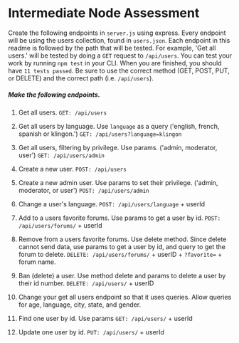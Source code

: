 # Intermediate Node Assessment

Create the following endpoints in `server.js` using express.
Every endpoint will be using the users collection, found in `users.json`.
Each endpoint in this readme is followed by the path that will be tested. For example, 'Get all users.' will be tested by doing a `GET` request to `/api/users`.
You can test your work by running `npm test` in your CLI.
When you are finished, you should have `11 tests passed`.
Be sure to use the correct method (GET, POST, PUT, or DELETE) and the correct path (i.e. `/api/users`).

##### Make the following endpoints.

1.  Get all users.
   `GET: /api/users`

2.  Get all users by language. Use `language` as a query ('english, french, spanish or klingon.')
   `GET: /api/users?language=klingon`

3.  Get all users, filtering by privilege. Use params. ('admin, moderator, user')
   `GET: /api/users/admin`

4.  Create a new user.
   `POST: /api/users`

5. Create a new admin user. Use params to set their privilege. ('admin, moderator, or user')
   `POST: /api/users/admin`

6.  Change a user's language.
   `POST: /api/users/language` + userId

7.  Add to a users favorite forums. Use params to get a user by id.
   `POST: /api/users/forums/` + userId

8. Remove from a users favorite forums. Use delete method. Since delete cannot send data, use params to get a user by id, and query to get the forum to delete.
   `DELETE: /api/users/forums/` + userID + `?favorite=` + forum name.

9.  Ban (delete) a user. Use method delete and params to delete a user by their id number.
   `DELETE: /api/users/` + userID

10. Change your get all users endpoint so that it uses queries. Allow queries for age, language, city, state, and gender.

11. Find one user by id. Use params
   `GET: /api/users/` + userId

12. Update one user by id.
   `PUT: /api/users/` + userId
